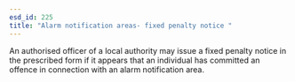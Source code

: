 ```yaml
---
esd_id: 225
title: "Alarm notification areas- fixed penalty notice "
---
```


An authorised officer of a local authority may issue a fixed penalty notice in the prescribed form if it appears that an individual has committed an offence in connection with an alarm notification area.

